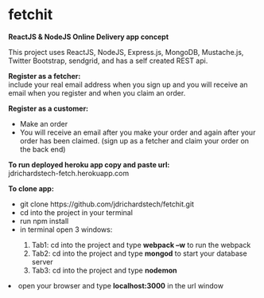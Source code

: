 # fetchit
<strong>ReactJS &amp; NodeJS Online Delivery app concept</strong>


This project uses ReactJS, NodeJS, Express.js, MongoDB, Mustache.js, Twitter Bootstrap, sendgrid, and has a self created REST api.

<strong>Register as a fetcher:</strong><br />
include your real email address when you sign up and you will receive an email when you register and when you claim an order.<br />

<strong>Register as a customer:</strong><br />
<ul>
<li>Make an order<br</li>
<li>You will receive an email after you make your order and again after your order has been claimed. (sign up as a fetcher and claim your order on the back end)</li>
</ul>

<strong>To run deployed heroku app copy and paste url:</strong>
<br />
jdrichardstech-fetch.herokuapp.com

<strong>To clone app:</strong><br />
<ul>

<li>git clone https://github.com/jdrichardstech/fetchit.git</li>
<li>cd into the project in your terminal</li>
<li>run npm install</li>
<li>in terminal open 3 windows:</li>
<ol>
<li>Tab1: cd into the project and type <strong>webpack –w</strong> to run the webpack</li>
<li>Tab2: cd into the project and type <strong>mongod</strong> to start your database server</li>
<li>Tab3: cd into the project and type <strong>nodemon</strong></li>
</ul>
<li>open your browser and type <strong>localhost:3000</strong> in the url window</li>
</ul>


